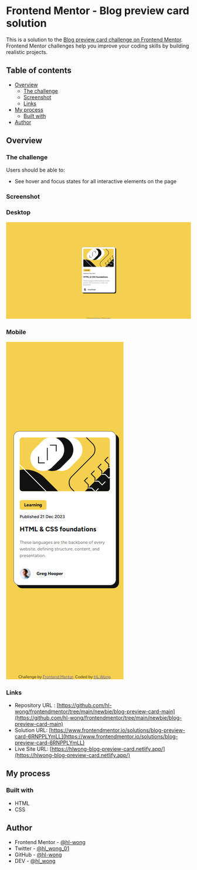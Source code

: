 # Frontend Mentor - Blog preview card solution

This is a solution to the [Blog preview card challenge on Frontend Mentor](https://www.frontendmentor.io/challenges/blog-preview-card-ckPaj01IcS). Frontend Mentor challenges help you improve your coding skills by building realistic projects.

## Table of contents

- [Overview](#overview)
  - [The challenge](#the-challenge)
  - [Screenshot](#screenshot)
  - [Links](#links)
- [My process](#my-process)
  - [Built with](#built-with)
- [Author](#author)

## Overview

### The challenge

Users should be able to:

- See hover and focus states for all interactive elements on the page

### Screenshot

### Desktop

![Desktop Screenshot](./screenshots/desktop-screenshot.png)

### Mobile

![Mobile Screenshot](./screenshots/mobile-screenshot.png)

### Links

- Repository URL : [https://github.com/hl-wong/frontendmentor/tree/main/newbie/blog-preview-card-main](https://github.com/hl-wong/frontendmentor/tree/main/newbie/blog-preview-card-main)
- Solution URL: [https://www.frontendmentor.io/solutions/blog-preview-card-6RNPPLYmLL](https://www.frontendmentor.io/solutions/blog-preview-card-6RNPPLYmLL)
- Live Site URL: [https://hlwong-blog-preview-card.netlify.app/](https://hlwong-blog-preview-card.netlify.app/)

## My process

### Built with

- HTML
- CSS

## Author

- Frontend Mentor - [@hl-wong](https://www.frontendmentor.io/profile/hl-wong)
- Twitter - [@hl_wong_01](https://x.com/hl_wong_01)
- GitHub - [@hl-wong](https://github.com/hl-wong)
- DEV - [@hl_wong](https://dev.to/hl_wong)
